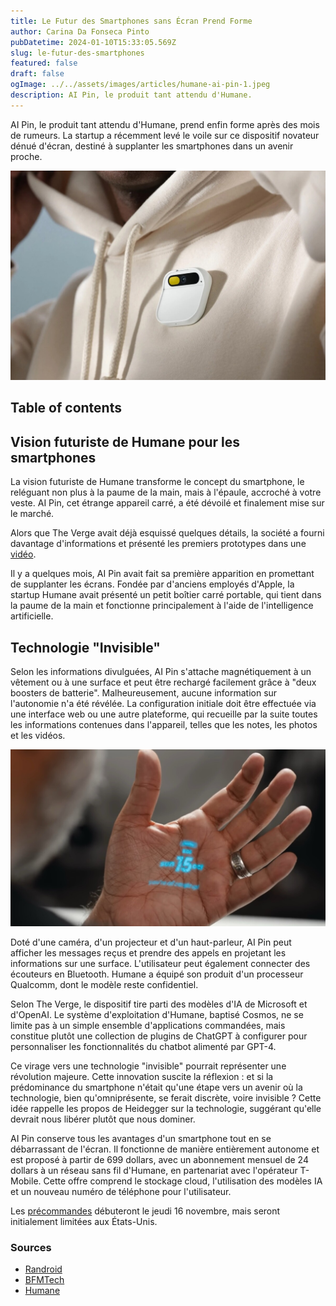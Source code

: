 ```yaml
---
title: Le Futur des Smartphones sans Écran Prend Forme
author: Carina Da Fonseca Pinto
pubDatetime: 2024-01-10T15:33:05.569Z
slug: le-futur-des-smartphones
featured: false
draft: false
ogImage: ../../assets/images/articles/humane-ai-pin-1.jpeg
description: AI Pin, le produit tant attendu d'Humane.
---
```


AI Pin, le produit tant attendu d'Humane, prend enfin forme après des mois de rumeurs. La startup a récemment levé le voile sur ce dispositif novateur dénué d'écran, destiné à supplanter les smartphones dans un avenir proche.

![AI Pin Humane](../../assets/images/articles/humane-ai-pin-1.jpeg)

## Table of contents

## Vision futuriste de Humane pour les smartphones

La vision futuriste de Humane transforme le concept du smartphone, le reléguant non plus à la paume de la main, mais à l'épaule, accroché à votre veste. AI Pin, cet étrange appareil carré, a été dévoilé et finalement mise sur le marché.

Alors que The Verge avait déjà esquissé quelques détails, la société a fourni davantage d'informations et présenté les premiers prototypes dans une [vidéo](https://twitter.com/Humane/status/1722668651705430154?ref_src=twsrc%5Etfw%7Ctwcamp%5Etweetembed%7Ctwterm%5E1722668651705430154%7Ctwgr%5Eef8be1b06a9a609f8c1b8c40e2462c66dfec5d5e%7Ctwcon%5Es1_&ref_url=https%3A%2F%2Fwww.bfmtv.com%2Ftech%2Fsmartphone%2Fhumane-ai-pin-tout-ce-que-l-on-sait-du-futur-du-smartphone-sans-ecran-avec-chat-gpt_AN-202311100425.html).

Il y a quelques mois, AI Pin avait fait sa première apparition en promettant de supplanter les écrans. Fondée par d'anciens employés d'Apple, la startup Humane avait présenté un petit boîtier carré portable, qui tient dans la paume de la main et fonctionne principalement à l'aide de l'intelligence artificielle.

## Technologie "Invisible"

Selon les informations divulguées, AI Pin s'attache magnétiquement à un vêtement ou à une surface et peut être rechargé facilement grâce à "deux boosters de batterie". Malheureusement, aucune information sur l'autonomie n'a été révélée. La configuration initiale doit être effectuée via une interface web ou une autre plateforme, qui recueille par la suite toutes les informations contenues dans l'appareil, telles que les notes, les photos et les vidéos.

![AI Pin Humane](../../assets/images/articles/humane-ai-pin-2.jpg)

Doté d'une caméra, d'un projecteur et d'un haut-parleur, AI Pin peut afficher les messages reçus et prendre des appels en projetant les informations sur une surface. L'utilisateur peut également connecter des écouteurs en Bluetooth. Humane a équipé son produit d'un processeur Qualcomm, dont le modèle reste confidentiel.

Selon The Verge, le dispositif tire parti des modèles d'IA de Microsoft et d'OpenAI. Le système d'exploitation d'Humane, baptisé Cosmos, ne se limite pas à un simple ensemble d'applications commandées, mais constitue plutôt une collection de plugins de ChatGPT à configurer pour personnaliser les fonctionnalités du chatbot alimenté par GPT-4.

Ce virage vers une technologie "invisible" pourrait représenter une révolution majeure. Cette innovation suscite la réflexion : et si la prédominance du smartphone n'était qu'une étape vers un avenir où la technologie, bien qu'omniprésente, se ferait discrète, voire invisible ? Cette idée rappelle les propos de Heidegger sur la technologie, suggérant qu'elle devrait nous libérer plutôt que nous dominer.

AI Pin conserve tous les avantages d'un smartphone tout en se débarrassant de l'écran. Il fonctionne de manière entièrement autonome et est proposé à partir de 699 dollars, avec un abonnement mensuel de 24 dollars à un réseau sans fil d'Humane, en partenariat avec l'opérateur T-Mobile. Cette offre comprend le stockage cloud, l'utilisation des modèles IA et un nouveau numéro de téléphone pour l'utilisateur.

Les [précommandes](https://hu.ma.ne/) débuteront le jeudi 16 novembre, mais seront initialement limitées aux États-Unis.

### Sources

- [Randroid](https://www.frandroid.com/editoid/1852461_humane-ai-pin-est-ce-la-fin-du-smartphone)
- [BFMTech](https://www.bfmtv.com/tech/smartphone/humane-ai-pin-tout-ce-que-l-on-sait-du-futur-du-smartphone-sans-ecran-avec-chat-gpt_AN-202311100425.html)
- [Humane](https://hu.ma.ne/aipin)
